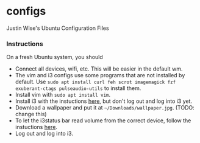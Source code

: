 # configs
Justin Wise's Ubuntu Configuration Files

### Instructions
On a fresh Ubuntu system, you should
* Connect all devices, wifi, etc. This will be easier in the default wm.
* The vim and i3 configs use some programs that are not installed by default. Use `sudo apt install curl feh scrot imagemagick fzf exuberant-ctags pulseaudio-utils` to install them.
* Install vim with `sudo apt install vim`.
* Install i3 with the instuctions [here](https://kifarunix.com/install-and-setup-i3-windows-manager-on-ubuntu-20-04/), but don't log out and log into i3 yet.
* Download a wallpaper and put it at `~/Downloads/wallpaper.jpg`. (TODO: change this)
* To let the i3status bar read volume from the correct device, follow the instuctions [here](https://i3wm.org/docs/i3status.html#_volume).
* Log out and log into i3.
